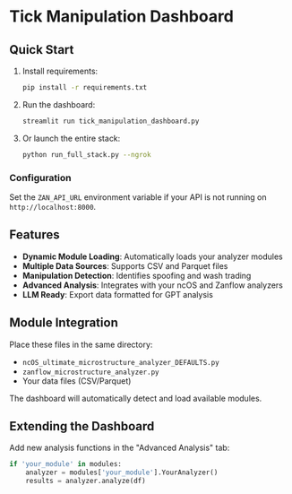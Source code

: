 # Tick Manipulation Dashboard

## Quick Start

1. Install requirements:
   ```bash
   pip install -r requirements.txt
   ```

2. Run the dashboard:
   ```bash
   streamlit run tick_manipulation_dashboard.py
   ```

3. Or launch the entire stack:
   ```bash
   python run_full_stack.py --ngrok
   ```

### Configuration

Set the `ZAN_API_URL` environment variable if your API is not running on
`http://localhost:8000`.

## Features

- **Dynamic Module Loading**: Automatically loads your analyzer modules
- **Multiple Data Sources**: Supports CSV and Parquet files
- **Manipulation Detection**: Identifies spoofing and wash trading
- **Advanced Analysis**: Integrates with your ncOS and Zanflow analyzers
- **LLM Ready**: Export data formatted for GPT analysis

## Module Integration

Place these files in the same directory:
- `ncOS_ultimate_microstructure_analyzer_DEFAULTS.py`
- `zanflow_microstructure_analyzer.py`
- Your data files (CSV/Parquet)

The dashboard will automatically detect and load available modules.

## Extending the Dashboard

Add new analysis functions in the "Advanced Analysis" tab:

```python
if 'your_module' in modules:
    analyzer = modules['your_module'].YourAnalyzer()
    results = analyzer.analyze(df)
```
